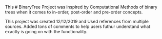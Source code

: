 This # BinaryTree Project was inspired by Computational Methods of binary trees when it comes to 
in-order, post-order and pre-order concepts. 

This project was created 12/12/2019 and Used references from multiple sources.
Added tons of comments to help users futhur understand what exactly is going on with the functionality. 
